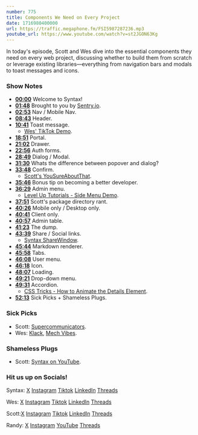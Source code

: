 ```yaml
---
number: 775
title: Components We Need on Every Project
date: 1716980400000
url: https://traffic.megaphone.fm/FSI5987287236.mp3
youtube_url: https://www.youtube.com/watch?v=st2JGON63Kg
---
```


In today's episode, Scott and Wes dive into the essential components they need on every web project, discussing whether to build them from scratch or leverage existing libraries—everything from navigation bars and modals to toast messages and icons.

### Show Notes

* **[00:00](#t=00:00)** Welcome to Syntax!
* **[01:48](#t=01:48)** Brought to you by [Sentry.io](https://sentry.io/syntax).
* **[02:53](#t=02:53)** Nav / Mobile Nav.
* **[08:43](#t=08:43)** Header.
* **[10:41](#t=10:41)** Toast message.
    * [Wes' TikTok Demo](https://www.tiktok.com/@wesbos/video/7355529411547942150).
* **[18:51](#t=18:51)** Portal.
* **[21:02](#t=21:02)** Drawer.
* **[22:56](#t=22:56)** Auth forms.
* **[28:49](#t=28:49)** Dialog / Modal.
* **[31:30](#t=31:30)** Whats the difference between popover and dialog?
* **[33:48](#t=33:48)** Confirm.
    * [Scott's YouSureAboutThat](https://github.com/stolinski/the-break/blob/main/src/lib/YouSureAboutThat.svelte).
* **[35:46](#t=35:46)** Bonus tip on becoming a better developer.
* **[36:29](#t=36:29)** Admin menu.
    * [Level Up Tutorials - Side Menu Demo](https://svelte.dev/repl/d7d81d10ada74b83a574492964c3e5d0?version=3.44.0).
* **[37:51](#t=37:51)** Scott's package directory rant.
* **[40:26](#t=40:26)** Mobile only / Desktop only.
* **[40:41](#t=40:41)** Client only.
* **[40:57](#t=40:57)** Admin table.
* **[41:23](#t=41:23)** The dump.
* **[43:39](#t=43:39)** Share / Social links.
    * [Syntax ShareWindow](https://github.com/syntaxfm/website/blob/main/src/lib/share/ShareWindow.svelte).
* **[45:44](#t=45:44)** Markdown renderer.
* **[45:58](#t=45:58)** Tabs.
* **[46:08](#t=46:08)** User menu.
* **[46:18](#t=46:18)** Icon.
* **[48:07](#t=48:07)** Loading.
* **[49:21](#t=49:21)** Drop-down menu.
* **[49:31](#t=49:31)** Accordion.
    * [CSS Tricks - How to Animate the Details Element](https://css-tricks.com/how-to-animate-the-details-element/).
* **[52:13](#t=52:13)** Sick Picks + Shameless Plugs.

### Sick Picks

- Scott: [Supercommunicators](https://amzn.to/3y6Aenm).
- Wes: [Klack](https://tryklack.com/), [Mech Vibes](https://mechvibes.com/).

### Shameless Plugs

- Scott: [Syntax on YouTube](https://youtube.com/@syntaxfm).

### Hit us up on Socials!

Syntax: [X](https://twitter.com/syntaxfm) [Instagram](https://www.instagram.com/syntax_fm/) [Tiktok](https://www.tiktok.com/@syntaxfm) [LinkedIn](https://www.linkedin.com/company/96077407/admin/feed/posts/) [Threads](https://www.threads.net/@syntax_fm)

Wes: [X](https://twitter.com/wesbos) [Instagram](https://www.instagram.com/wesbos/) [Tiktok](https://www.tiktok.com/@wesbos) [LinkedIn](https://www.linkedin.com/in/wesbos/) [Threads](https://www.threads.net/@wesbos)

Scott:[X](https://twitter.com/stolinski) [Instagram](https://www.instagram.com/stolinski/) [Tiktok](https://www.tiktok.com/@stolinski) [LinkedIn](https://www.linkedin.com/in/stolinski/) [Threads](https://www.threads.net/@stolinski)

Randy: [X](https://twitter.com/randyrektor) [Instagram](https://www.instagram.com/randyrektor/) [YouTube](https://www.youtube.com/@randyrektor) [Threads](https://www.threads.net/@randyrektor)
